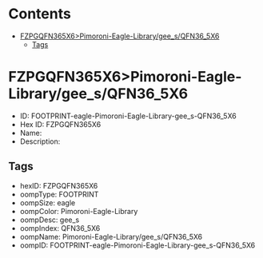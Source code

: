 



Contents
========

* [FZPGQFN365X6>Pimoroni-Eagle-Library/gee_s/QFN36_5X6](#fzpgqfn365x6pimoroni-eagle-librarygee_sqfn36_5x6)
	* [Tags](#tags)

# FZPGQFN365X6>Pimoroni-Eagle-Library/gee_s/QFN36_5X6

- ID: FOOTPRINT-eagle-Pimoroni-Eagle-Library-gee_s-QFN36_5X6
- Hex ID: FZPGQFN365X6
- Name: 
- Description: 

## Tags

- hexID: FZPGQFN365X6
- oompType: FOOTPRINT
- oompSize: eagle
- oompColor: Pimoroni-Eagle-Library
- oompDesc: gee_s
- oompIndex: QFN36_5X6
- oompName: Pimoroni-Eagle-Library/gee_s/QFN36_5X6
- oompID: FOOTPRINT-eagle-Pimoroni-Eagle-Library-gee_s-QFN36_5X6

